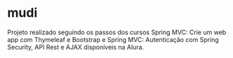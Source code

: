 # mudi

Projeto realizado seguindo os passos dos cursos Spring MVC: Crie um web app com Thymeleaf e Bootstrap e Spring MVC: Autenticação com Spring Security, API Rest e AJAX
disponíveis na Alura.

